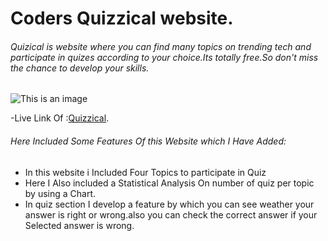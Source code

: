 # **Coders Quizzical website.**
###### Quizical is website where you can find many topics on trending tech and participate in quizes according to your choice.Its totally free.So don't miss the chance to develop your skills.
![This is an image](https://th.bing.com/th/id/OIP.Nqcg1KgkjTM1TJxe57oH7wHaFj?pid=ImgDet&rs=1)

-Live Link Of :[Quizzical](https://storied-melba-3e5cb6.netlify.app/).
###### Here Included Some Features Of this Website which I Have Added:
- In this website i Included Four Topics to participate in Quiz
- Here I Also included a Statistical Analysis On number of quiz per topic by using a Chart.
- In quiz section I develop a feature by which you can see weather your answer is right or wrong.also you can check the correct answer if your Selected answer is wrong.


